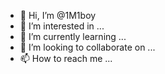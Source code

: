 - 👋 Hi, I’m @1M1boy
- 👀 I’m interested in ...
- 🌱 I’m currently learning ...
- 💞️ I’m looking to collaborate on ...
- 📫 How to reach me ...

<!---
1M1boy/1M1boy is a ✨ special ✨ repository because its `README.md` (this file) appears on your GitHub profile.
You can click the Preview link to take a look at your changes.
--->
